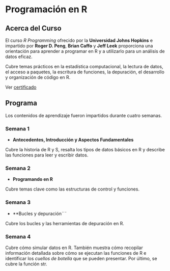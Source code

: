 # Programación en R

<!--more-->

## Acerca del Curso
El curso *R Programming* ofrecido por la **Universidad Johns Hopkins** e impartido por 
**Roger D. Peng**, **Brian Caffo** y **Jeff Leek** proporciona una orientación para aprender 
a programar en R y a utilizarlo para un análisis de datos eficaz.

Cubre temas prácticos en la estadística computacional, la lectura de datos, el acceso a paquetes, 
la escritura de funciones, la depuración, el desarrollo y organización de código en R. 

Ver [certificado](https://coursera.org/share/a1b1029a9d877304137606d624a1bad9)

## Programa

Los contenidos de aprendizaje fueron impartidos durante cuatro semanas.

### Semana 1

* **Antecedentes, Introducción y Aspectos Fundamentales**

Cubre la historia de R y S, resalta los tipos de datos básicos en R y describe 
las funciones para leer y escribir datos.

### Semana 2

* **Programando en R**

Cubre temas clave como las estructuras de control y funciones.

### Semana 3

* **Bucles y depuración¨¨

Cubre los bucles y las herramientas de depuración en R.

### Semana 4

Cubre cómo simular datos en R. También muestra cómo recopilar información 
detallada sobre cómo se ejecutan las funciones de R e identificar 
los *cuellos de botella* que se pueden presentar. Por último, se cubre la función str.

